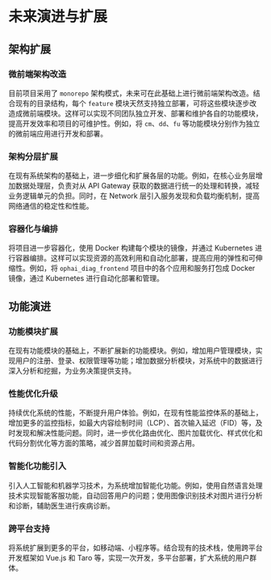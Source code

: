 # 未来演进与扩展

## 架构扩展
### 微前端架构改造
目前项目采用了 `monorepo` 架构模式，未来可在此基础上进行微前端架构改造。结合现有的目录结构，每个 `feature` 模块天然支持独立部署，可将这些模块逐步改造成微前端模块。这样可以实现不同团队独立开发、部署和维护各自的功能模块，提高开发效率和项目的可维护性。例如，将 `cm`、`dd`、`fu` 等功能模块分别作为独立的微前端应用进行开发和部署。

### 架构分层扩展
在现有系统架构的基础上，进一步细化和扩展各层的功能。例如，在核心业务层增加数据处理层，负责对从 API Gateway 获取的数据进行统一的处理和转换，减轻业务逻辑单元的负担。同时，在 Network 层引入服务发现和负载均衡机制，提高网络通信的稳定性和性能。

### 容器化与编排
将项目进一步容器化，使用 Docker 构建每个模块的镜像，并通过 Kubernetes 进行容器编排。这样可以实现资源的高效利用和自动化部署，提高应用的弹性和可伸缩性。例如，将 `ophai_diag_frontend` 项目中的各个应用和服务打包成 Docker 镜像，通过 Kubernetes 进行自动化部署和管理。

## 功能演进
### 功能模块扩展
在现有功能模块的基础上，不断扩展新的功能模块。例如，增加用户管理模块，实现用户的注册、登录、权限管理等功能；增加数据分析模块，对系统中的数据进行深入分析和挖掘，为业务决策提供支持。

### 性能优化升级
持续优化系统的性能，不断提升用户体验。例如，在现有性能监控体系的基础上，增加更多的监控指标，如最大内容绘制时间（LCP）、首次输入延迟（FID）等，及时发现和解决性能问题。同时，进一步优化路由优化、图片加载优化、样式优化和代码分割优化等方面的策略，减少首屏加载时间和资源占用。

### 智能化功能引入
引入人工智能和机器学习技术，为系统增加智能化功能。例如，使用自然语言处理技术实现智能客服功能，自动回答用户的问题；使用图像识别技术对图片进行分析和诊断，辅助医生进行疾病诊断。

### 跨平台支持
将系统扩展到更多的平台，如移动端、小程序等。结合现有的技术栈，使用跨平台开发框架如 Vue.js 和 Taro 等，实现一次开发，多平台部署，扩大系统的用户群体。
